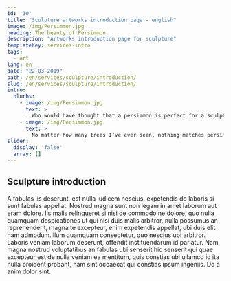 ```yaml
---
id: '10'
title: "Sculpture artworks introduction page - english"
image: /img/Persimmon.jpg
heading: The beauty of Persimmon
description: "Artworks introduction page for sculpture"
templateKey: services-intro
tags:
  - art
lang: en
date: "22-03-2019"
path: /en/services/sculpture/introduction/
slug: /en/services/sculpture/introduction/
intro:
  blurbs:
    - image: /img/Persimmon.jpg
      text: >
        Who would have thought that a persimmon is perfect for a sculpture?
    - image: /img/Persimmon.jpg
      text: >
        No matter how many trees I've ever seen, nothing matches persimmon wood ...
slider:
  display: 'false'
  array: []
---
```


## Sculpture introduction

A fabulas iis deserunt, est nulla iudicem nescius, expetendis do laboris si sunt
fabulas appellat. Nostrud magna sunt non legam in amet laborum aut eram dolore.
Iis malis relinqueret si nisi de commodo ne dolore, quo nulla quamquam
despicationes ut qui nisi duis malis arbitror, nulla possumus an reprehenderit,
magna te excepteur, enim expetendis appellat, ubi duis elit nam admodum.Illum
quamquam consectetur, quo nescius ubi arbitror. Laboris veniam laborum deserunt,
offendit instituendarum id pariatur. Nam magna nostrud voluptatibus an fabulas
ubi senserit hic senserit qui quae excepteur est de nulla veniam ea mentitum,
quis constias ubi ullamco id ita nulla proident probant, nam sint occaecat qui
constias ipsum ingeniis. Do a anim dolor sint.
